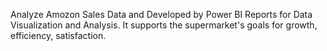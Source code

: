 Analyze Amozon Sales Data and Developed by Power BI Reports for Data Visualization and Analysis.
It supports the supermarket's goals for growth, efficiency, satisfaction.
